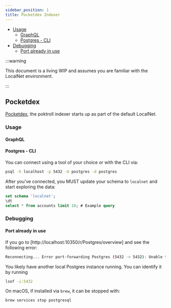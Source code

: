 ```yaml
---
sidebar_position: 1
title: Pocketdex Indexer
---
```


- [Usage](#usage)
  - [GraphQL](#graphql)
  - [Postgres - CLI](#postgres---cli)
- [Debugging](#debugging)
  - [Port already in use](#port-already-in-use)

:::warning

This document is a living WIP and assumes you are familiar with the LocalNet environment.

:::

## Pocketdex <!-- omit in toc -->

[Pocketdex](https://github.com/pokt-network/pocketdex/), the poktroll indexer starts up as part of the default LocalNet.

### Usage

#### GraphQL

#### Postgres - CLI

You can connect using a tool of your choice or with the CLI via:

```bash
psql -h localhost -p 5432 -U postgres -d postgres
```

After you've connected, you MUST update your schema to `localnet` and start exploring the data:

```sql
set schema 'localnet';
\dt
select * from accounts limit 10; # Example query
```

### Debugging

#### Port already in use

If you go to [http://localhost:10350/r/Postgres/overview] and see the following error:

```bash
Reconnecting... Error port-forwarding Postgres (5432 -> 5432): Unable to listen on port 5432: Listeners failed to create with the following errors: [unable to create listener: Error listen tcp4 127.0.0.1:5432: bind: address already in use unable to create listener: Error listen tcp6 [::1]:5432: bind: address already in use]
```

You likely have another local Postgres instance running. You can identify it by running

```bash
lsof -i:5432
```

On macOS, if installed via `brew`, it can be stopped with:

```bash
brew services stop postgresql
```

